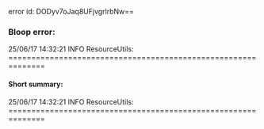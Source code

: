 error id: DODyv7oJaq8UFjvgrlrbNw==
### Bloop error:

25/06/17 14:32:21 INFO ResourceUtils: ==============================================================
#### Short summary: 

25/06/17 14:32:21 INFO ResourceUtils: ==============================================================